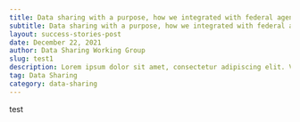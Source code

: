 ```yaml
---
title: Data sharing with a purpose, how we integrated with federal agencies.
subtitle: Data sharing with a purpose, how we integrated with federal agencies.
layout: success-stories-post
date: December 22, 2021
author: Data Sharing Working Group
slug: test1
description: Lorem ipsum dolor sit amet, consectetur adipiscing elit. Vestibulum sollicitudin tincidunt purus, sed semper nibh pellentesque sed.
tag: Data Sharing
category: data-sharing
---
```


test